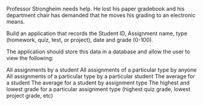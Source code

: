 <!--djw:done
Prerequisites:
JPA Insert, Update and Delete
JPQL Aggregate Queries

-->
Professor Strongheim needs help. He lost his paper gradebook and his department chair has demanded that he moves his grading to an electronic means.

Build an application that records the Student ID, Assignment name, type (homework, quiz, test, or project), date and grade (0-100).

The application should store this data in a database and allow the user to view the following:

All assignments by a student
All assignments of a particular type by anyone
All assignments of a particular type by a particular student
The average for a student
The average for a student by assignment type
The highest and lowest grade for a particular assignment type (highest quiz grade, lowest project grade, etc)
 